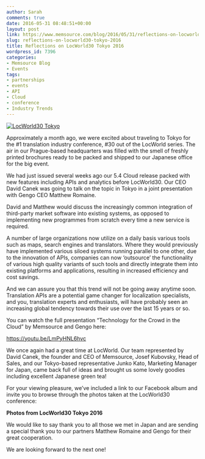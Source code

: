 ```yaml
---
author: Sarah
comments: true
date: 2016-05-31 08:48:51+00:00
layout: post
link: https://www.memsource.com/blog/2016/05/31/reflections-on-locworld30-tokyo-2016/
slug: reflections-on-locworld30-tokyo-2016
title: Reflections on LocWorld30 Tokyo 2016
wordpress_id: 7396
categories:
- Memsource Blog
- Events
tags:
- partnerships
- events
- API
- Cloud
- conference
- Industry Trends
---
```


[![LocWorld30 Tokyo](/wp-content/uploads/2016/05/LocWorld30-Tokyo.png)](/wp-content/uploads/2016/05/LocWorld30-Tokyo.png)

Approximately a month ago, we were excited about traveling to Tokyo for the #1 translation industry conference, #30 out of the LocWorld series. The air in our Prague-based headquarters was filled with the smell of freshly printed brochures ready to be packed and shipped to our Japanese office for the big event.<!-- more -->

We had just issued several weeks ago our 5.4 Cloud release packed with new features including APIs and analytics before LocWorld30. Our CEO David Canek was going to talk on the topic in Tokyo in a joint presentation with Gengo CEO Matthew Romaine.

David and Matthew would discuss the increasingly common integration of third-party market software into existing systems, as opposed to implementing new programmes from scratch every time a new service is required.

A number of large organizations now utilize on a daily basis various tools such as maps, search engines and translators. Where they would previously have implemented various siloed systems running parallel to one other, due to the innovation of APIs, companies can now ‘outsource’ the functionality of various high quality variants of such tools and directly integrate them into existing platforms and applications, resulting in increased efficiency and cost savings.

And we can assure you that this trend will not be going away anytime soon. Translation APIs are a potential game changer for localization specialists, and you, translation experts and enthusiasts, will have probably seen an increasing global tendency towards their use over the last 15 years or so.

You can watch the full presentation “Technology for the Crowd in the Cloud” by Memsource and Gengo here:

https://youtu.be/LmPyHNL6hvc

We once again had a great time at LocWorld. Our team represented by David Canek, the founder and CEO of Memsource, Josef Kubovsky, Head of Sales, and our Tokyo-based representative Junko Kato, Marketing Manager for Japan, came back full of ideas and brought us some lovely goodies including excellent Japanese green tea!

For your viewing pleasure, we’ve included a link to our Facebook album and invite you to browse through the photos taken at the LocWorld30 conference:

**Photos from LocWorld30 Tokyo 2016**

We would like to say thank you to all those we met in Japan and are sending a special thank you to our partners Matthew Romaine and Gengo for their great cooperation.

We are looking forward to the next one!
